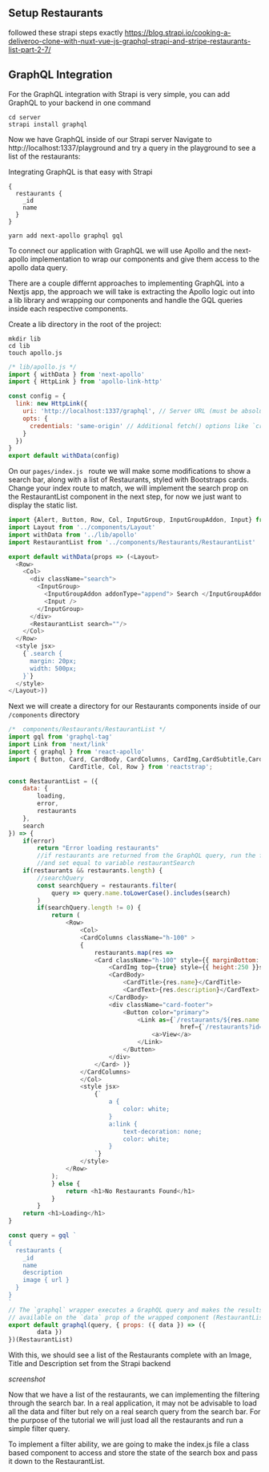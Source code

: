 ## Setup Restaurants
followed these strapi steps exactly
https://blog.strapi.io/cooking-a-deliveroo-clone-with-nuxt-vue-js-graphql-strapi-and-stripe-restaurants-list-part-2-7/

## GraphQL Integration
For the GraphQL integration with Strapi is very simple, you can add GraphQL to your backend in one command
```
cd server
strapi install graphql
```
Now we have GraphQL inside of our Strapi server
Navigate to http://localhost:1337/playground and try a query in the playground to see a list of the restaurants:

Integrating GraphQL is that easy with Strapi
```
{
  restaurants {
    _id
    name
  }
}
```

```
yarn add next-apollo graphql gql

```
To connect our application with GraphQL we will use Apollo and the next-apollo implementation to wrap our components and give them access to the apollo data query.

There are a couple differnt approaches to implementing GraphQL into a Nextjs app, the approach we will take is extracting the Apollo logic out into a lib library and wrapping our components and handle the GQL queries inside each respective components.

Create a lib directory in the root of the project:
```
mkdir lib
cd lib
touch apollo.js
```
```javascript
/* lib/apollo.js */
import { withData } from 'next-apollo'
import { HttpLink } from 'apollo-link-http'

const config = {
  link: new HttpLink({
    uri: 'http://localhost:1337/graphql', // Server URL (must be absolute)
    opts: {
      credentials: 'same-origin' // Additional fetch() options like `credentials` or `headers`
    }
  })
}
export default withData(config)
```
On our `pages/index.js ` route we will make some modifications to show a search bar, along with a list of Restaurants, styled with Bootstraps cards. Change your index route to match, we will implement the search prop on the RestaurantList component in the next step, for now we just want to display the static list.

```javascript
import {Alert, Button, Row, Col, InputGroup, InputGroupAddon, Input} from 'reactstrap'
import Layout from '../components/Layout'
import withData from '../lib/apollo'
import RestaurantList from '../components/Restaurants/RestaurantList'

export default withData(props => (<Layout>
  <Row>
    <Col>
      <div className="search">
        <InputGroup>
          <InputGroupAddon addonType="append"> Search </InputGroupAddon>
          <Input />
        </InputGroup>
      </div>
      <RestaurantList search=""/>
    </Col>
  </Row>
  <style jsx>
    {`.search {
      margin: 20px;
      width: 500px;
    }`}
  </style>
</Layout>))
```
Next we will create a directory for our Restaurants components inside of our `/components` directory
```javascript
/*  components/Restaurants/RestaurantList */
import gql from 'graphql-tag'
import Link from 'next/link'
import { graphql } from 'react-apollo'
import { Button, Card, CardBody, CardColumns, CardImg,CardSubtitle,CardText,
				 CardTitle, Col, Row } from 'reactstrap';

const RestaurantList = ({
	data: {
		loading,
		error,
		restaurants
	},
	search
}) => {
	if(error)
		return "Error loading restaurants"
		//if restaurants are returned from the GraphQL query, run the filter query
		//and set equal to variable restaurantSearch
	if(restaurants && restaurants.length) {
		//searchQuery
		const searchQuery = restaurants.filter(
			query => query.name.toLowerCase().includes(search)
		)
		if(searchQuery.length != 0) {
			return (
                <Row>
					<Col>
					<CardColumns className="h-100" >
					{
						restaurants.map(res =>
						<Card className="h-100" style={{ marginBottom: 0, position: 'relative' }} key={res._id}>
							<CardImg top={true} style={{ height:250 }}src={`http://localhost:1337${res.image.url}`}/>
							<CardBody>
								<CardTitle>{res.name}</CardTitle>
								<CardText>{res.description}</CardText>
							</CardBody>
							<div className="card-footer">
								<Button color="primary">
									<Link as={`/restaurants/${res.name.replace(/\s+/g, '-').toLowerCase()}`}
									 			href={`/restaurants?id=${res._id}`}>
										<a>View</a>
									</Link>
								</Button>
							</div>
						</Card> )}
					</CardColumns>
					</Col>
					<style jsx>
						{`
							a {
								color: white;
							}
							a:link {
								text-decoration: none;
								color: white;
							}
						`}
					</style>
				</Row>
            );
			} else {
				return <h1>No Restaurants Found</h1>
			}
		}
	return <h1>Loading</h1>
}

const query = gql `
{
  restaurants {
    _id
    name
    description
    image { url }
  }
}
`
// The `graphql` wrapper executes a GraphQL query and makes the results
// available on the `data` prop of the wrapped component (RestaurantList)
export default graphql(query, { props: ({ data }) => ({
		data })
})(RestaurantList)

```
With this, we should see a list of the Restaurants complete with an Image, Title and Description set from the Strapi backend

*screenshot*

Now that we have a list of the restaurants, we can implementing the filtering through the search bar. In a real application, it may not be advisable to load all the data and filter but rely on a real search query from the search bar. For the purpose of the tutorial we will just load all the restaurants and run a simple filter query.

To implement a filter ability, we are going to make the index.js file a class based component to access and store the state of the search box and pass it down to the RestaurantList.
